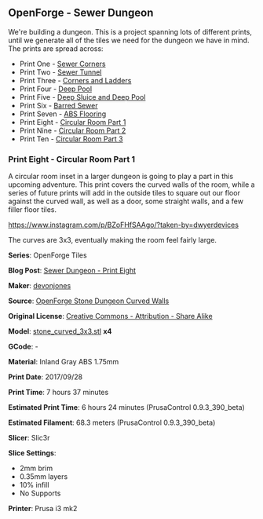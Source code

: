 
## OpenForge - Sewer Dungeon

We're building a dungeon. This is a project spanning lots of different prints, until
we generate all of the tiles we need for the dungeon we have in mind. The prints
are spread across:

 - Print One - [Sewer Corners](http://www.dwyerdevices.com/2017/09/24/sewer-dungeon-print-one/)
 - Print Two - [Sewer Tunnel](http://www.dwyerdevices.com/2017/09/24/sewer-dungeon-print-two/)
 - Print Three - [Corners and Ladders](http://www.dwyerdevices.com/2017/09/24/sewer-dungeon-print-three/)
 - Print Four - [Deep Pool](http://www.dwyerdevices.com/2017/09/24/sewer-dungeon-print-4/)
 - Print Five - [Deep Sluice and Deep Pool](http://www.dwyerdevices.com/2017/09/29/sewer-dungeon-print-five/)
 - Print Six - [Barred Sewer](http://www.dwyerdevices.com/2017/09/29/sewer-dungeon-print-six/)
 - Print Seven - [ABS Flooring](http://www.dwyerdevices.com/2017/09/29/sewer-dungeon-print-seven/)
 - Print Eight - [Circular Room Part 1](http://www.dwyerdevices.com/2017/10/02/sewer-dungeon-print-eight/)
 - Print Nine - [Circular Room Part 2](http://www.dwyerdevices.com/2017/10/03/sewer-dungeon-print-nine/)
 - Print Ten - [Circular Room Part 3]()

### Print Eight - Circular Room Part 1

A circular room inset in a larger dungeon is going to play a part in this upcoming adventure. This
print covers the curved walls of the room, while a series of future prints will add in the outside
tiles to square out our floor against the curved wall, as well as a door, some straight walls, and
a few filler floor tiles.

https://www.instagram.com/p/BZoFHfSAAgo/?taken-by=dwyerdevices

The curves are 3x3, eventually making the room feel fairly large.


**Series**: OpenForge Tiles

**Blog Post**: [Sewer Dungeon - Print Eight](http://www.dwyerdevices.com/2017/10/02/sewer-dungeon-print-eight/)

**Maker**: [devonjones](https://www.thingiverse.com/devonjones)

**Source**: [OpenForge Stone Dungeon Curved Walls](https://www.thingiverse.com/thing:251178)

**Original License**: [Creative Commons - Attribution - Share Alike](http://creativecommons.org/licenses/by-sa/3.0/)

**Model**: [stone_curved_3x3.stl](https://www.thingiverse.com/download:766651) **x4**

**GCode**: -

**Material**: Inland Gray ABS 1.75mm

**Print Date**: 2017/09/28

**Print Time**: 7 hours 37 minutes

**Estimated Print Time**: 6 hours 24 minutes (PrusaControl 0.9.3_390_beta)

**Estimated Filament**: 68.3 meters (PrusaControl  0.9.3_390_beta)

**Slicer**: Slic3r

**Slice Settings**:

 - 2mm brim
 - 0.35mm layers
 - 10% infill
 - No Supports

**Printer**: Prusa i3 mk2